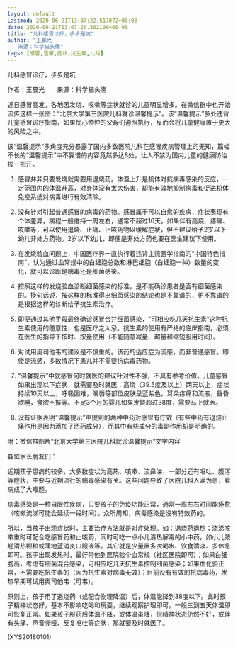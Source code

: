 ```yaml
---
layout: default
Lastmod: 2020-06-21T13:07:22.517072+00:00
date: 2020-06-21T13:07:20.502199+00:00
title: "儿科感冒诊疗，步步是坑"
author: "王晨光
　　来源：科学猫头鹰"
tags: [感冒,温馨,症状,抗生素,儿科]
---
```


儿科感冒诊疗，步步是坑

作者：王晨光　　来源：科学猫头鹰

近日感冒高发，各地因发烧、咳嗽等症状就诊的儿童明显增多。在微信群中也开始流传这样一张图：“北京大学第三医院儿科就诊温馨提示”。该“温馨提示”多处违背儿童感冒诊疗指南，如果忧心忡忡的父母们遵照执行，反而会将儿童健康置于更大的风险之中。

该“温馨提示”多角度充分暴露了国内多数医院儿科在感冒疾病管理上的无知，篇幅不长的“温馨提示”中不靠谱的内容竟然多达8处，让人不禁为国内儿童的健康防治捏一把汗。

1. 感冒并非只要发烧就需要用退烧药。体温上升是机体对抗病毒感染的反应，一定范围内的体温升高，对身体没有太大伤害，却能有效地抑制病毒和促进机体免疫系统对病毒进行有效清除。

2. 没有针对引起普通感冒的病毒的药物。感冒属于可以自愈的疾病，症状表现有个体差异，病程一般维持一周左右，通常不超过10天。如果伴有高烧、疼痛、咳嗽等，可以使用退烧、止痛、止咳药物以缓解症状，但不建议给予2岁以下幼儿非处方药物。2岁以下幼儿，即便是非处方药也要在医生建议下使用。

3. 在发烧验血问题上，中国医疗界一直执行着违背主流医学指南的“中国特色指南”，认为通过血常规中的白细胞总数和淋巴细胞（白细胞一种）数量的变化，就可以诊断是病毒还是细菌感染。

4. 按照这样的发烧验血诊断细菌感染的标准，是不能确诊患者是否有细菌感染的。换句话说，按这样的标准得出细菌感染的结论也是不靠谱的，更不靠谱的是根据这样的诊断给予抗生素治疗。

5. 即便通过其他手段最终确诊感冒合并细菌感染，“可相应吃几天抗生素”这种抗生素使用的随意性，也是医疗之大忌。抗生素的使用有严格的临床指南，必须在医生的指导下按时、按量使用（不能随意减量、超量和缩短服用时间）。

6. 对试用奥司他韦的建议是不慎重的。该药的适应症为流感，而非普通感冒。即使是流感，多数情况下患儿并不需要抗病毒药物。

7. “温馨提示”中就感冒何时就医的建议针对性不强，不具有参考价值。儿童感冒如果出现以下症状，就需要及时就医：高烧（39.5度及以上）两天以上，症状持续10天以上，呼吸困难，嘴唇等部位皮肤呈蓝紫色，耳朵疼痛和流液，昏昏欲睡，食欲不振等。不足3个月的婴儿如果发烧超过38度，需要马上就医。

8. 没有证据表明“温馨提示”中提到的两种中药对感冒有疗效（有些中药有退烧止痛作用是因为添加了西药成分），而其中有些成分的毒副作用却是明确的。

附：微信群图片“北京大学第三医院儿科就诊温馨提示”文字内容

各位家长朋友们：

近期孩子患病的较多，大多数症状为高热、咳嗽、流鼻涕、一部分还有呕吐、腹泻等症状，主要与近期流行的病毒感染有关。这些问题导致了医院儿科人满为患，看病成了大难题。

病毒感染是一种自限性疾病，只要孩子的免疫功能正常，通常一周左右时间能痊愈（咳嗽流涕可能会延续一段时间）。众所周知，病毒感染是没有特效药的。

所以，当孩子出现症状时，主要治疗方法就是对症处理。如：退烧药退热；流涕咳嗽重时可配合吃感冒药和止咳药，同时可吃一点小儿清热解毒的小中药，如小儿豉翘清热颗粒或蒲地蓝消炎口服液等。其它就是少量置多次喝水、饮食清淡、多休息即可。孩子出现发热时，最好带他到医院验个血常规（社区医院即可）；如果白细胞高，考虑有细菌混合感染，可相应吃几天抗生素控制细菌感染；如果血化验正常，不需要吃抗生素的（因为抗生素对病毒无效）；目前没有有效的抗病毒药，发热早期可试用奥司他韦（可韦）。

原则上，孩子用了退烧药（或配合物理降温）后，体温能降到38度以下。此时孩子精神状态好，基本不影响吃喝和玩耍，继续观察护理即可。一般三到五天体温即可恢复正常。如果孩子服药后体温不降，或体温虽降，但精神状态仍然不好，或伴有头痛、声音嘶哑、反复呕吐等症状，那就要及时就医了。

(XYS20180101)

